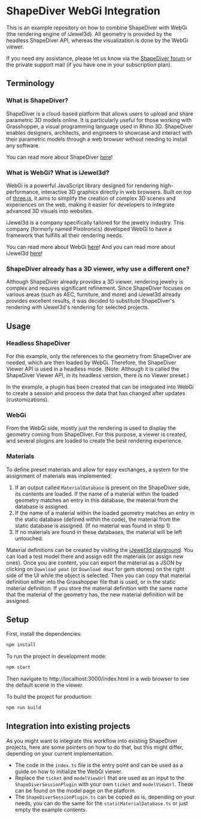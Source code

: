 # ShapeDiver WebGi Integration

This is an example repository on how to combine ShapeDiver with WebGi (the rendering engine of iJewel3d). All geometry is provided by the headless ShapeDiver API, whereas the visualization is done by the WebGi viewer.

If you need any assistance, please let us know via the [ShapeDiver forum](https://forum.shapediver.com/) or the private support mail (if you have one in your subscription plan).

## Terminology

### What is ShapeDiver?

ShapeDiver is a cloud-based platform that allows users to upload and share parametric 3D models online. It is particularly useful for those working with Grasshopper, a visual programming language used in Rhino 3D. ShapeDiver enables designers, architects, and engineers to showcase and interact with their parametric models through a web browser without needing to install any software.

You can read more about ShapeDiver [here](https://shapediver.com/)!

### What is WebGi? What is iJewel3d?

WebGi is a powerful JavaScript library designed for rendering high-performance, interactive 3D graphics directly in web browsers. Built on top of [three.js](https://threejs.org/), it aims to simplify the creation of complex 3D scenes and experiences on the web, making it easier for developers to integrate advanced 3D visuals into websites.

iJewel3d is a company specifically tailored for the jewelry industry. This company (formerly named Pixotronics) developed WebGi to have a framework that fulfills all their rendering needs.

You can read more about WebGi [here](https://webgi.xyz/)!
And you can read more about iJewel3d [here](https://iJewel3d.com/)!

### ShapeDiver already has a 3D viewer, why use a different one?

Although ShapeDiver already provides a 3D viewer, rendering jewelry is complex and requires significant refinement. Since ShapeDiver focuses on various areas (such as AEC, furniture, and more) and iJewel3d already provides excellent results, it was decided to substitute ShapeDiver's rendering with iJewel3d's rendering for selected projects.

## Usage

### Headless ShapeDiver

For this example, only the references to the geometry from ShapeDiver are needed, which are then loaded by WebGi. Therefore, the ShapeDiver Viewer API is used in a headless mode. (Note: Although it is called the ShapeDiver Viewer API, in its headless version, there is no Viewer preset.)

In the example, a plugin has been created that can be integrated into WebGi to create a session and process the data that has changed after updates (customizations).

### WebGi

From the WebGi side, mostly just the rendering is used to display the geometry coming from ShapeDiver. For this purpose, a viewer is created, and several plugins are loaded to create the best rendering experience.

### Materials

To define preset materials and allow for easy exchanges, a system for the assignment of materials was implemented:
1. If an output called `MaterialDatabase` is present on the ShapeDiver side, its contents are loaded. If the name of a material within the loaded geometry matches an entry in this database, the material from the database is assigned.
2. If the name of a material within the loaded geometry matches an entry in the static database (defined within the code), the material from the static database is assigned. (If no material was found in step 1)
3. If no materials are found in these databases, the material will be left untouched.

Material definitions can be created by visiting the [iJewel3d playground](https://playground.ijewel3d.com/). You can load a test model there and assign edit the materials (or assign new ones). Once you are content, you can export the material as a JSON by clicking on `Download pmat` (or `Download dmat` for gem stones) on the right side of the UI while the object is selected. Then you can copy that material definition either into the Grasshopper file that is used, or in the static material definition. If you store the material definition with the same name that the material of the geometry has, the new material definition will be assigned. 

## Setup

First, install the dependencies:
```bash
npm install

```

To run the project in development mode:
```bash
npm start
```
Then navigate to http://localhost:3000/index.html in a web browser to see the default scene in the viewer.

To build the project for production:
```bash
npm run build
```

## Integration into existing projects

As you might want to integrate this workflow into existing ShapeDiver projects, here are some pointers on how to do that, but this might differ, depending on your current implementation.
- The code in the `index.ts` file is the entry point and can be used as a guide on how to initialize the WebGi viewer.
- Replace the `ticket` and `modelViewUrl` that are used as an input to the `ShapeDiverSessionPlugin` with your own `ticket` and `modelViewUrl`. These can be found on the model page on the platform.
- The `ShapeDiverSessionPlugin.ts` can be copied as is, depending on your needs, you can do the same for the `staticMaterialDatabase.ts` or just empty the example contents.